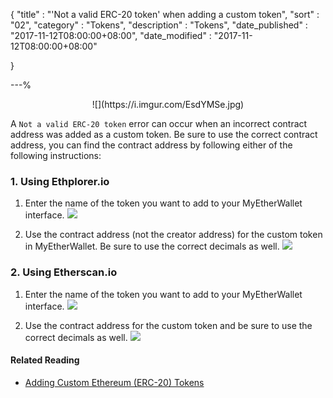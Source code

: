 {
"title"       : "'Not a valid ERC-20 token' when adding a custom token",
"sort"        : "02",
"category"    : "Tokens",
"description" : "Tokens",
"date_published" : "2017-11-12T08:00:00+08:00",
"date_modified"  : "2017-11-12T08:00:00+08:00"

}

---%

<center>![](https://i.imgur.com/EsdYMSe.jpg)</center>


A `Not a valid ERC-20 token` error can occur when an incorrect contract address was added as a custom token. Be sure to use the correct contract address, you can find the contract address by following either of the following instructions:

### 1. Using Ethplorer.io
1. Enter the name of the token you want to add to your MyEtherWallet interface.
![](https://i.imgur.com/JU6vbU5.jpg)

2. Use the contract address (not the creator address) for the custom token in MyEtherWallet. Be sure to use the correct decimals as well.
![](https://i.imgur.com/eJXniQe.jpg)



### 2. Using Etherscan.io
1. Enter the name of the token you want to add to your MyEtherWallet interface.
![](https://i.imgur.com/4U8Ccth.jpg)

2. Use the contract address for the custom token and be sure to use the correct decimals as well.
![](https://i.imgur.com/pWjnADx.jpg)


#### Related Reading
- [Adding Custom Ethereum (ERC-20) Tokens](https://kb.myetherwallet.com/tokens/adding-custom-ethereum-tokens.html)
